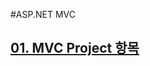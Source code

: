 #ASP.NET MVC

## [01. MVC Project 항목](https://github.com/DevStarSJ/Study/tree/master/Blog/MVC/01.MVC.Project.MD)  
